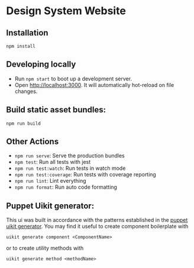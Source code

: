 # Design System Website

## Installation

`npm install`

## Developing locally

- Run `npm start` to boot up a development server.
- Open [http://localhost:3000](http://localhost:3000). It will automatically hot-reload on file changes.

## Build static asset bundles:

`npm run build`

## Other Actions

- `npm run serve`: Serve the production bundles
- `npm test`: Run all tests with jest
- `npm run test:watch`: Run tests in watch mode
- `npm run test:coverage`: Run tests with coverage reporting
- `npm run lint`: Lint everything
- `npm run format`: Run auto code formatting

## Puppet Uikit generator:

This ui was built in accordance with the patterns established in the [puppet uikit generator](https://github.com/puppetlabs/uikit). You may find it useful to create component boilerplate with

```
uikit generate component <ComponentName>
```

or to create utility methods with

```
uikit generate method <methodName>
```
